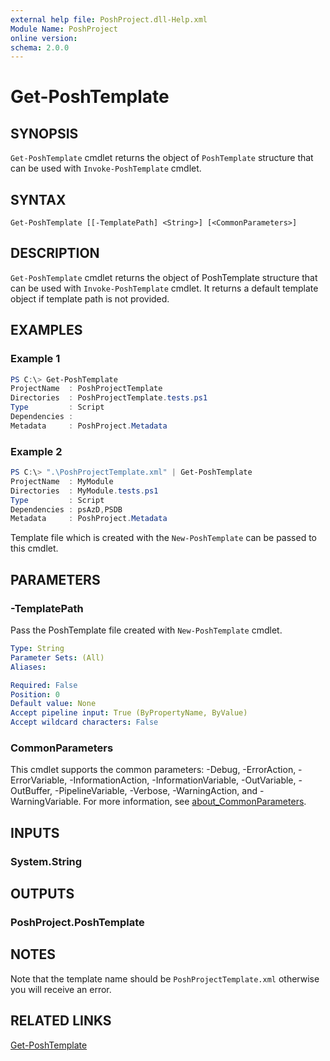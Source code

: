 ```yaml
---
external help file: PoshProject.dll-Help.xml
Module Name: PoshProject
online version:
schema: 2.0.0
---
```


# Get-PoshTemplate

## SYNOPSIS
`Get-PoshTemplate` cmdlet returns the object of `PoshTemplate` structure that can be used with `Invoke-PoshTemplate` cmdlet.

## SYNTAX

```
Get-PoshTemplate [[-TemplatePath] <String>] [<CommonParameters>]
```

## DESCRIPTION
`Get-PoshTemplate` cmdlet returns the object of PoshTemplate structure that can be used with `Invoke-PoshTemplate` cmdlet. It returns a default template object if template path is not provided.

## EXAMPLES

### Example 1
```powershell
PS C:\> Get-PoshTemplate
ProjectName  : PoshProjectTemplate
Directories  : PoshProjectTemplate.tests.ps1
Type         : Script
Dependencies :
Metadata     : PoshProject.Metadata
```

### Example 2
```powershell
PS C:\> ".\PoshProjectTemplate.xml" | Get-PoshTemplate
ProjectName  : MyModule
Directories  : MyModule.tests.ps1
Type         : Script
Dependencies : psAzD,PSDB
Metadata     : PoshProject.Metadata
```

Template file which is created with the `New-PoshTemplate` can be passed to this cmdlet. 

## PARAMETERS

### -TemplatePath
Pass the PoshTemplate file created with `New-PoshTemplate` cmdlet.

```yaml
Type: String
Parameter Sets: (All)
Aliases:

Required: False
Position: 0
Default value: None
Accept pipeline input: True (ByPropertyName, ByValue)
Accept wildcard characters: False
```

### CommonParameters
This cmdlet supports the common parameters: -Debug, -ErrorAction, -ErrorVariable, -InformationAction, -InformationVariable, -OutVariable, -OutBuffer, -PipelineVariable, -Verbose, -WarningAction, and -WarningVariable. For more information, see [about_CommonParameters](http://go.microsoft.com/fwlink/?LinkID=113216).

## INPUTS

### System.String

## OUTPUTS

### PoshProject.PoshTemplate

## NOTES

Note that the template name should be `PoshProjectTemplate.xml` otherwise you will receive an error.

## RELATED LINKS

[Get-PoshTemplate](https://github.com/IndividualsinDemand/PoshProject/blob/master/docs/Get-PoshTemplate.md)